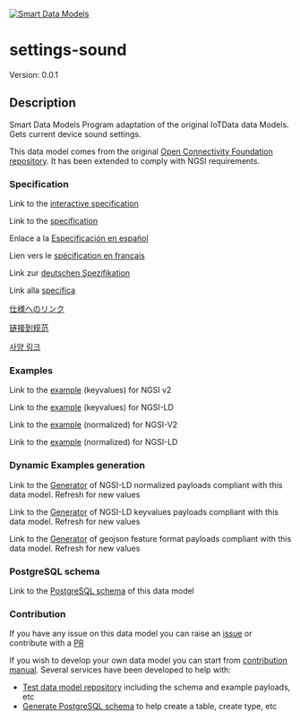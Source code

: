 [![Smart Data Models](https://smartdatamodels.org/wp-content/uploads/2022/01/SmartDataModels_logo.png "Logo")](https://smartdatamodels.org)
# settings-sound
Version: 0.0.1

## Description 

Smart Data Models Program adaptation of the original IoTData data Models. Gets current device sound settings.

This data model comes from the original [Open Connectivity Foundation repository](https://github.com/openconnectivityfoundation/IoTDataModels). It has been extended to comply with NGSI requirements.
### Specification

Link to the [interactive specification](https://swagger.lab.fiware.org/?url=https://smart-data-models.github.io/dataModel.OCF/settings-sound/swagger.yaml)

Link to the [specification](https://github.com/smart-data-models/dataModel.OCF/blob/master/settings-sound/doc/spec.md)

Enlace a la [Especificación en español](https://github.com/smart-data-models/dataModel.OCF/blob/master/settings-sound/doc/spec_ES.md)

Lien vers le [spécification en français](https://github.com/smart-data-models/dataModel.OCF/blob/master/settings-sound/doc/spec_FR.md)

Link zur [deutschen Spezifikation](https://github.com/smart-data-models/dataModel.OCF/blob/master/settings-sound/doc/spec_DE.md)

Link alla [specifica](https://github.com/smart-data-models/dataModel.OCF/blob/master/settings-sound/doc/spec_IT.md)

[仕様へのリンク](https://github.com/smart-data-models/dataModel.OCF/blob/master/settings-sound/doc/spec_JA.md)

[链接到规范](https://github.com/smart-data-models/dataModel.OCF/blob/master/settings-sound/doc/spec_ZH.md)

[사양 링크](https://github.com/smart-data-models/dataModel.OCF/blob/master/settings-sound/doc/spec_KO.md)
### Examples

Link to the [example](https://smart-data-models.github.io/dataModel.OCF/settings-sound/examples/example.json) (keyvalues) for NGSI v2

Link to the [example](https://smart-data-models.github.io/dataModel.OCF/settings-sound/examples/example.jsonld) (keyvalues) for NGSI-LD

Link to the [example](https://smart-data-models.github.io/dataModel.OCF/settings-sound/examples/example-normalized.json) (normalized) for NGSI-V2

Link to the [example](https://smart-data-models.github.io/dataModel.OCF/settings-sound/examples/example-normalized.jsonld) (normalized) for NGSI-LD
### Dynamic Examples generation

Link to the [Generator](https://smartdatamodels.org/extra/ngsi-ld_generator.php?schemaUrl=https://raw.githubusercontent.com/smart-data-models/dataModel.OCF/master/settings-sound/schema.json&email=info@smartdatamodels.org) of NGSI-LD normalized payloads compliant with this data model. Refresh for new values

Link to the [Generator](https://smartdatamodels.org/extra/ngsi-ld_generator_keyvalues.php?schemaUrl=https://raw.githubusercontent.com/smart-data-models/dataModel.OCF/master/settings-sound/schema.json&email=info@smartdatamodels.org) of NGSI-LD keyvalues payloads compliant with this data model. Refresh for new values

Link to the [Generator](https://smartdatamodels.org/extra/geojson_features_generator.php?schemaUrl=https://raw.githubusercontent.com/smart-data-models/dataModel.OCF/master/settings-sound/schema.json&email=info@smartdatamodels.org) of geojson feature format payloads compliant with this data model. Refresh for new values
### PostgreSQL schema

Link to the [PostgreSQL schema](https://github.com/smart-data-models/dataModel.OCF/blob/master/settings-sound/schema.sql) of this data model
### Contribution

 If you have any issue on this data model you can raise an [issue](https://github.com/smart-data-models/dataModel.OCF/issues)  or contribute with a [PR](https://github.com/smart-data-models/dataModel.OCF/pulls)

 If you wish to develop your own data model you can start from [contribution manual](https://bit.ly/contribution_manual). Several services have been developed to help with: 
 - [Test data model repository](https://smartdatamodels.org/index.php/data-models-contribution-api/) including the schema and example payloads, etc
 - [Generate PostgreSQL schema](https://smartdatamodels.org/index.php/sql-service/) to help create a table, create type, etc